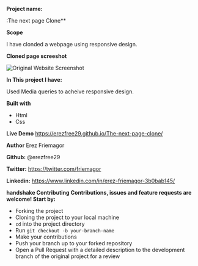 
**Project name:**

:The next page Clone**

**Scope**
 
I have clonded a webpage using responsive design.

**Cloned page screeshot** 

![Original Website Screenshot](www.awesomescreenshot.com/image/5615862/16c425a0148cffac00d224addce89cfb "Original")

**In This project I have:**

Used Media queries to acheive responsive design.

**Built with**
 -   Html
 -    Css

**Live Demo** 
https://erezfree29.github.io/The-next-page-clone/

**Author** 
Erez Friemagor

**Github:** 
@erezfree29

**Twitter:** 
https://twitter.com/friemagor

**Linkedin:** 
https://www.linkedin.com/in/erez-friemagor-3b0bab145/

  

**handshake Contributing Contributions, issues and feature requests are welcome! Start by:**

-   Forking the project
-   Cloning the project to your local machine
-   `cd`  into the project directory
-   Run  `git checkout -b your-branch-name`
-   Make your contributions
-   Push your branch up to your forked repository
-   Open a Pull Request with a detailed description to the development branch of the original project for a review

